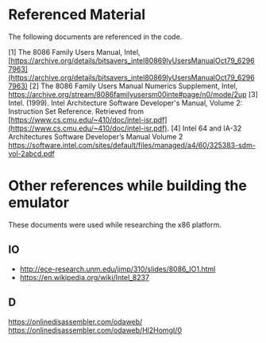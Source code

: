 # Referenced Material
The following documents are referenced in the code.

[1] The 8086 Family Users Manual, Intel, [https://archive.org/details/bitsavers_intel80869lyUsersManualOct79_62967963](https://archive.org/details/bitsavers_intel80869lyUsersManualOct79_62967963)
[2] The 8086 Family Users Manual Numerics Supplement, Intel, https://archive.org/stream/8086familyusersm00inte#page/n0/mode/2up
[3] Intel. (1999). Intel Architecture Software Developer's Manual, Volume 2: Instruction Set Reference. Retrieved from [https://www.cs.cmu.edu/~410/doc/intel-isr.pdf](https://www.cs.cmu.edu/~410/doc/intel-isr.pdf).
[4] Intel 64 and IA-32 Architectures Software Developer’s Manual Volume 2 https://software.intel.com/sites/default/files/managed/a4/60/325383-sdm-vol-2abcd.pdf

# Other references while building the emulator
These documents were used while researching the x86 platform.

## IO
* http://ece-research.unm.edu/jimp/310/slides/8086_IO1.html
* https://en.wikipedia.org/wiki/Intel_8237

## D
https://onlinedisassembler.com/odaweb/
https://onlinedisassembler.com/odaweb/Hl2HomgI/0
